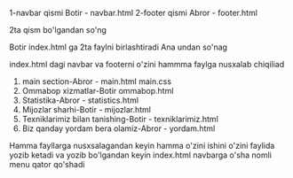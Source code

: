 1-navbar qismi Botir - navbar.html
2-footer qismi Abror - footer.html

2ta qism bo'lgandan so'ng

Botir index.html ga 2ta faylni birlashtiradi
Ana undan so'nag

index.html dagi navbar va footerni o'zini hammma faylga nusxalab chiqiliad

1. main section-Abror - main.html main.css
2. Ommabop xizmatlar-Botir ommabop.html
3. Statistika-Abror - statistics.html
4. Mijozlar sharhi-Botir - mijozlar.html
5. Texniklarimiz bilan tanishing-Botir - texniklarimiz.html
5. Biz qanday yordam bera olamiz-Abror - yordam.html

Hamma fayllarga nusxsalagandan keyin hamma o'zini ishini o'zini faylida yozib ketadi
va yozib bo'lgandan keyin index.html navbarga o'sha nomli menu qator qo'shadi





